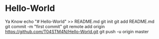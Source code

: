 # Hello-World
Ya Know
echo "# Hello-World" >> README.md
git init
git add README.md
git commit -m "first commit"
git remote add origin https://github.com/T04STM4N/Hello-World.git
git push -u origin master
